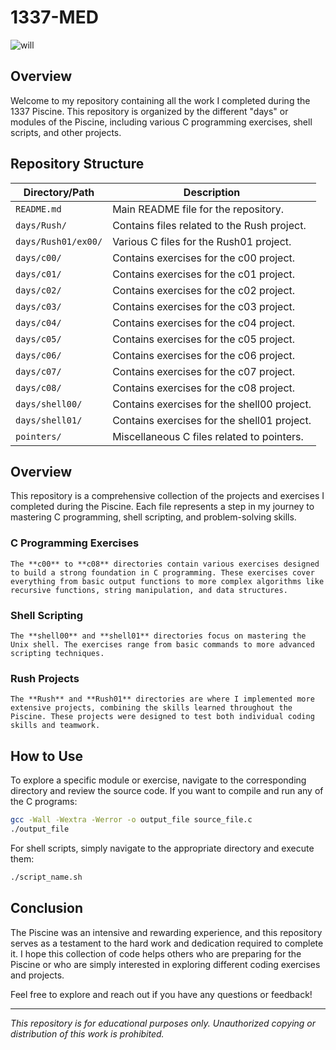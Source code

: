 
# 1337-MED

![will](https://media1.tenor.com/m/aw0Ne60z4bYAAAAC/usds-sable-finance.gif)

## Overview

Welcome to my repository containing all the work I completed during the 1337 Piscine. This repository is organized by the different "days" or modules of the Piscine, including various C programming exercises, shell scripts, and other projects.

## Repository Structure

| Directory/Path         | Description                                      |
|------------------------|--------------------------------------------------|
| `README.md`            | Main README file for the repository.             |
| `days/Rush/`           | Contains files related to the Rush project.      |
| `days/Rush01/ex00/`    | Various C files for the Rush01 project.          |
| `days/c00/`            | Contains exercises for the c00 project.          |
| `days/c01/`            | Contains exercises for the c01 project.          |
| `days/c02/`            | Contains exercises for the c02 project.          |
| `days/c03/`            | Contains exercises for the c03 project.          |
| `days/c04/`            | Contains exercises for the c04 project.          |
| `days/c05/`            | Contains exercises for the c05 project.          |
| `days/c06/`            | Contains exercises for the c06 project.          |
| `days/c07/`            | Contains exercises for the c07 project.          |
| `days/c08/`            | Contains exercises for the c08 project.          |
| `days/shell00/`        | Contains exercises for the shell00 project.      |
| `days/shell01/`        | Contains exercises for the shell01 project.      |
| `pointers/`            | Miscellaneous C files related to pointers.       |

## Overview

This repository is a comprehensive collection of the projects and exercises I completed during the Piscine. Each file represents a step in my journey to mastering C programming, shell scripting, and problem-solving skills.

### C Programming Exercises

    The **c00** to **c08** directories contain various exercises designed to build a strong foundation in C programming. These exercises cover everything from basic output functions to more complex algorithms like recursive functions, string manipulation, and data structures.

### Shell Scripting

    The **shell00** and **shell01** directories focus on mastering the Unix shell. The exercises range from basic commands to more advanced scripting techniques.

### Rush Projects

    The **Rush** and **Rush01** directories are where I implemented more extensive projects, combining the skills learned throughout the Piscine. These projects were designed to test both individual coding skills and teamwork.

## How to Use

To explore a specific module or exercise, navigate to the corresponding directory and review the source code. If you want to compile and run any of the C programs:

```bash
gcc -Wall -Wextra -Werror -o output_file source_file.c
./output_file
```

For shell scripts, simply navigate to the appropriate directory and execute them:

```bash
./script_name.sh
```

## Conclusion

The Piscine was an intensive and rewarding experience, and this repository serves as a testament to the hard work and dedication required to complete it. I hope this collection of code helps others who are preparing for the Piscine or who are simply interested in exploring different coding exercises and projects.

Feel free to explore and reach out if you have any questions or feedback!

---

*This repository is for educational purposes only. Unauthorized copying or distribution of this work is prohibited.*